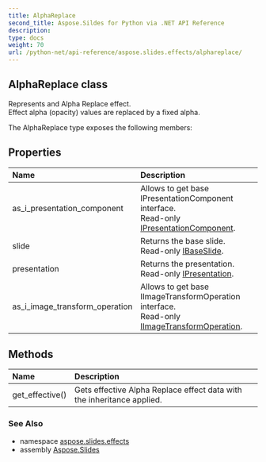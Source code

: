 ```yaml
---
title: AlphaReplace
second_title: Aspose.Sildes for Python via .NET API Reference
description: 
type: docs
weight: 70
url: /python-net/api-reference/aspose.slides.effects/alphareplace/
---
```


## AlphaReplace class

Represents and Alpha Replace effect.<br/>            Effect alpha (opacity) values are replaced by a fixed alpha.

The AlphaReplace type exposes the following members:
## Properties
| Name | Description |
| :- | :- |
|as_i_presentation_component|Allows to get base IPresentationComponent interface.<br/>            Read-only [IPresentationComponent](/slides/python-net/api-reference/aspose.slides/ipresentationcomponent/).|
|slide|Returns the base slide.<br/>            Read-only [IBaseSlide](/slides/python-net/api-reference/aspose.slides/ibaseslide/).|
|presentation|Returns the presentation. <br/>            Read-only [IPresentation](/slides/python-net/api-reference/aspose.slides/ipresentation/).|
|as_i_image_transform_operation|Allows to get base IImageTransformOperation interface.<br/>            Read-only [IImageTransformOperation](/slides/python-net/api-reference/aspose.slides.effects/iimagetransformoperation/).|
## Methods
| Name | Description |
| :- | :- |
|get_effective()|Gets effective Alpha Replace effect data with the inheritance applied.|

### See Also

* namespace [aspose.slides.effects](/slides/python-net/api-reference/aspose.slides.effects/)
* assembly [Aspose.Slides](/slides/python-net/api-reference/)

